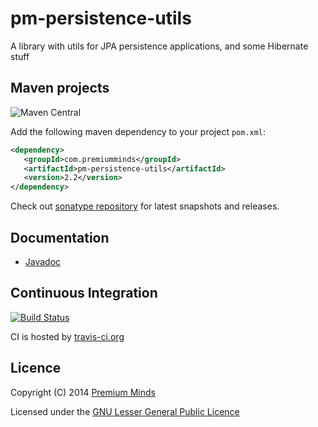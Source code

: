 pm-persistence-utils
====================

A library with utils for JPA persistence applications, and some Hibernate stuff

## Maven projects

![Maven Central](https://img.shields.io/maven-central/v/com.premiumminds/pm-persistence-utils)

Add the following maven dependency to your project `pom.xml`:

```xml
<dependency>
   <groupId>com.premiumminds</groupId>
   <artifactId>pm-persistence-utils</artifactId>
   <version>2.2</version>
</dependency>
```
Check out [sonatype repository](https://oss.sonatype.org/index.html#nexus-search;quick~pm-persistence-utils) for latest snapshots and releases.

## Documentation

- [Javadoc](http://premium-minds.github.io/pm-persistence-utils/apidocs/)

## Continuous Integration

[![Build Status](https://travis-ci.org/premium-minds/pm-persistence-utils.png?branch=master)](https://travis-ci.org/premium-minds/pm-persistence-utils)

CI is hosted by [travis-ci.org](https://travis-ci.org/)

## Licence

Copyright (C) 2014 [Premium Minds](http://www.premium-minds.com/)

Licensed under the [GNU Lesser General Public Licence](http://www.gnu.org/licenses/lgpl.html)
